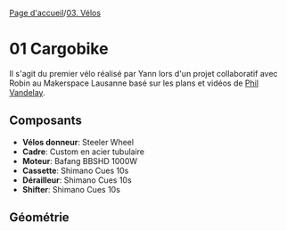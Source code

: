 [Page d'accueil](./index.md)/[03. Vélos](./03_bikes_fr.md)

# 01 Cargobike
Il s'agit du premier vélo réalisé par Yann lors d'un projet collaboratif avec Robin au Makerspace Lausanne basé sur les plans et vidéos de [Phil Vandelay](https://www.youtube.com/watch?v=Ie3uTHq4LSE&t=2s&ab_channel=PhilVandelay).

## Composants
- **Vélos donneur**: Steeler Wheel
- **Cadre**: Custom en acier tubulaire
- **Moteur**: Bafang BBSHD 1000W
- **Cassette**: Shimano Cues 10s
- **Dérailleur**: Shimano Cues 10s
- **Shifter**: Shimano Cues 10s

## Géométrie
